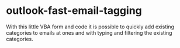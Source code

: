 # outlook-fast-email-tagging
With this little VBA form and code it is possible to quickly add existing categories to emails at ones and with typing and filtering the existing categories.
